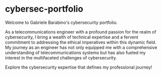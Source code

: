 # cybersec-portfolio

Welcome to Gabriele Barabino's cybersecurity portfolio.

As a telecommunications engineer with a profound passion for the realm of cybersecurity, I bring a wealth of technical expertise and a fervent commitment to addressing the ethical imperatives within this dynamic field. My journey as an engineer has not only equipped me with a comprehensive understanding of telecommunications systems but has also fueled my interest in the multifaceted challenges of cybersecurity. 

Explore the cybersecurity expertise that defines my professional journey!
